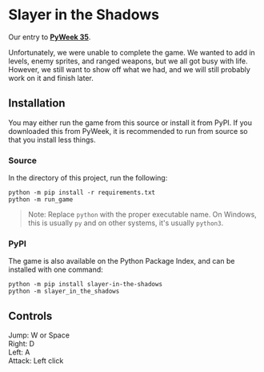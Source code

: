 # Slayer in the Shadows

Our entry to **[PyWeek 35](https://pyweek.org/35/)**.

Unfortunately, we were unable to complete the game. We wanted to add in levels, enemy sprites, and ranged weapons,
but we all got busy with life. However, we still want to show off what we had, and we will still probably work on it and
finish later.

## Installation

You may either run the game from this source or install it from PyPI. If you downloaded
this from PyWeek, it is recommended to run from source so that you install less things.

### Source

In the directory of this project, run the following:

```commandline
python -m pip install -r requirements.txt
python -m run_game
```

> Note: Replace `python` with the proper executable name. On Windows, this is usually `py` and on other systems, it's
> usually `python3`.

### PyPI

The game is also available on the Python Package Index, and can be installed with one command:

```commandline
python -m pip install slayer-in-the-shadows
python -m slayer_in_the_shadows
```

## Controls

Jump: W or Space  
Right: D  
Left: A  
Attack: Left click  

